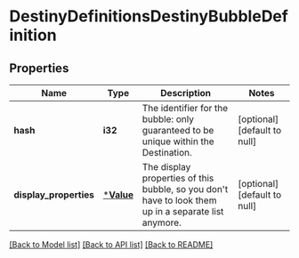 # DestinyDefinitionsDestinyBubbleDefinition

## Properties
Name | Type | Description | Notes
------------ | ------------- | ------------- | -------------
**hash** | **i32** | The identifier for the bubble: only guaranteed to be unique within the Destination. | [optional] [default to null]
**display_properties** | [***Value**](Value.md) | The display properties of this bubble, so you don&#39;t have to look them up in a separate list anymore. | [optional] [default to null]

[[Back to Model list]](../README.md#documentation-for-models) [[Back to API list]](../README.md#documentation-for-api-endpoints) [[Back to README]](../README.md)


